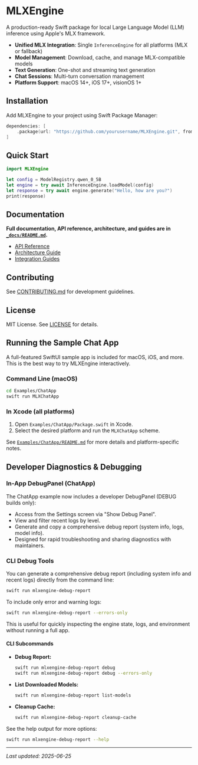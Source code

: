 # MLXEngine

A production-ready Swift package for local Large Language Model (LLM) inference using Apple's MLX framework.

- **Unified MLX Integration**: Single `InferenceEngine` for all platforms (MLX or fallback)
- **Model Management**: Download, cache, and manage MLX-compatible models
- **Text Generation**: One-shot and streaming text generation
- **Chat Sessions**: Multi-turn conversation management
- **Platform Support**: macOS 14+, iOS 17+, visionOS 1+

## Installation

Add MLXEngine to your project using Swift Package Manager:

```swift
dependencies: [
    .package(url: "https://github.com/yourusername/MLXEngine.git", from: "1.0.0")
]
```

## Quick Start

```swift
import MLXEngine

let config = ModelRegistry.qwen_0_5B
let engine = try await InferenceEngine.loadModel(config)
let response = try await engine.generate("Hello, how are you?")
print(response)
```

## Documentation

**Full documentation, API reference, architecture, and guides are in [`_docs/README.md`](./_docs/README.md).**

- [API Reference](./_docs/api_reference.md)
- [Architecture Guide](./_docs/architecture.md)
- [Integration Guides](./_docs/integration_guides/)

## Contributing

See [CONTRIBUTING.md](CONTRIBUTING.md) for development guidelines.

## License

MIT License. See [LICENSE](LICENSE) for details.

## Running the Sample Chat App

A full-featured SwiftUI sample app is included for macOS, iOS, and more. This is the best way to try MLXEngine interactively.

### Command Line (macOS)

```bash
cd Examples/ChatApp
swift run MLXChatApp
```

### In Xcode (all platforms)

1. Open `Examples/ChatApp/Package.swift` in Xcode.
2. Select the desired platform and run the `MLXChatApp` scheme.

See [`Examples/ChatApp/README.md`](Examples/ChatApp/README.md) for more details and platform-specific notes.

## Developer Diagnostics & Debugging

### In-App DebugPanel (ChatApp)

The ChatApp example now includes a developer DebugPanel (DEBUG builds only):
- Access from the Settings screen via "Show Debug Panel".
- View and filter recent logs by level.
- Generate and copy a comprehensive debug report (system info, logs, model info).
- Designed for rapid troubleshooting and sharing diagnostics with maintainers.

### CLI Debug Tools

You can generate a comprehensive debug report (including system info and recent logs) directly from the command line:

```bash
swift run mlxengine-debug-report
```

To include only error and warning logs:

```bash
swift run mlxengine-debug-report --errors-only
```

This is useful for quickly inspecting the engine state, logs, and environment without running a full app.

#### CLI Subcommands

- **Debug Report:**
  ```bash
  swift run mlxengine-debug-report debug
  swift run mlxengine-debug-report debug --errors-only
  ```
- **List Downloaded Models:**
  ```bash
  swift run mlxengine-debug-report list-models
  ```
- **Cleanup Cache:**
  ```bash
  swift run mlxengine-debug-report cleanup-cache
  ```

See the help output for more options:
```bash
swift run mlxengine-debug-report --help
```

---
*Last updated: 2025-06-25* 